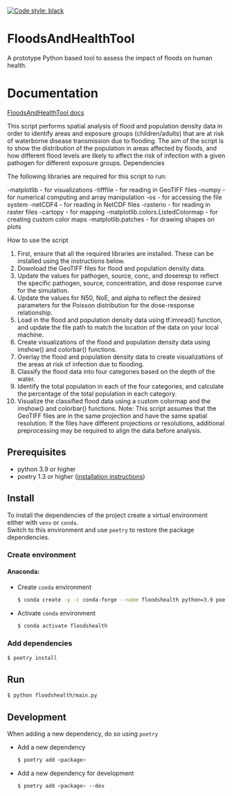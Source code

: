 [![Code style: black](https://img.shields.io/badge/code%20style-black-000000.svg)](https://github.com/psf/black)

# FloodsAndHealthTool

A prototype Python based tool to assess the impact of floods on human health.

# Documentation
[FloodsAndHealthTool docs](https://deltares.github.io/FloodsAndHealthTool/)

This script performs spatial analysis of flood and population density data in order to identify areas and exposure groups (children/adults) that are at risk of waterborne disease transmission due to flooding. The aim of the script is to show the distribution of the population in areas affected by floods, and how different flood levels are likely to affect the risk of infection with a given pathogen for different exposure groups.
Dependencies

The following libraries are required for this script to run:

-matplotlib - for visualizations
-tifffile - for reading in GeoTIFF files
-numpy - for numerical computing and array manipulation
-os - for accessing the file system
-netCDF4 - for reading in NetCDF files
-rasterio - for reading in raster files
-cartopy - for mapping
-matplotlib.colors.ListedColormap - for creating custom color maps
-matplotlib.patches - for drawing shapes on plots

How to use the script
1.	First, ensure that all the required libraries are installed. These can be installed using the instructions below.
2.	Download the GeoTIFF files for flood and population density data.
3.	Update the values for pathogen, source, conc, and doseresp to reflect the specific pathogen, source, concentration, and dose response curve for the simulation.
4.	Update the values for N50, NoE, and alpha to reflect the desired parameters for the Poisson distribution for the dose-response relationship.
5.	Load in the flood and population density data using tf.imread() function, and update the file path to match the location of the data on your local machine.
6.	Create visualizations of the flood and population density data using imshow() and colorbar() functions.
7.	Overlay the flood and population density data to create visualizations of the areas at risk of infection due to flooding.
8.	Classify the flood data into four categories based on the depth of the water.
9.	Identify the total population in each of the four categories, and calculate the percentage of the total population in each category.
10.	Visualize the classified flood data using a custom colormap and the imshow() and colorbar() functions.
Note: This script assumes that the GeoTIFF files are in the same projection and have the same spatial resolution. If the files have different projections or resolutions, additional preprocessing may be required to align the data before analysis.

## Prerequisites

- python 3.9 or higher
- poetry 1.3 or higher ([installation instructions](https://python-poetry.org/docs/#installation))

## Install
To install the dependencies of the project create a virtual environment either with `venv` or `conda`.\
Switch to this environment and use `poetry` to restore the package dependencies.

### Create environment

#### Anaconda:

- Create `conda` environment
  ```sh
  $ conda create -y -c conda-forge --name floodshealth python=3.9 poetry 
  ```
  
- Activate `conda` environment
  ```sh
  $ conda activate floodshealth
  ```
  
### Add dependencies

```sh
$ poetry install
```

## Run

  ```sh
  $ python floodshealth/main.py
  ```

## Development

When adding a new dependency, do so using `poetry`

 - Add a new dependency
    ```sh
    $ poetry add <package>
    ```

- Add a new dependency for development
    ```sh
    $ poetry add <package> --dev
    ```

